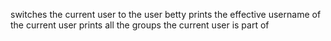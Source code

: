 switches the current user to the user betty
 prints the effective username of the current user
prints all the groups the current user is part of
